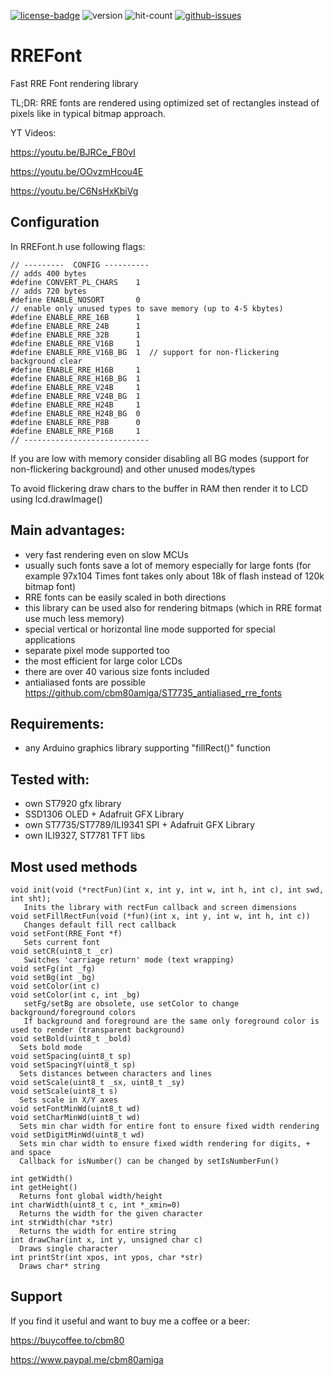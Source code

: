 [![license-badge][]][license] ![version]  ![hit-count] [![github-issues][]][issues]

# RREFont
Fast RRE Font rendering library

TL;DR:
RRE fonts are rendered using optimized set of rectangles instead of pixels like in typical bitmap approach.

YT Videos:

https://youtu.be/BJRCe_FB0vI

https://youtu.be/OOvzmHcou4E 

https://youtu.be/C6NsHxKbiVg

## Configuration

In RREFont.h use following flags:
```
// ---------  CONFIG ----------
// adds 400 bytes
#define CONVERT_PL_CHARS    1
// adds 720 bytes
#define ENABLE_NOSORT       0
// enable only unused types to save memory (up to 4-5 kbytes)
#define ENABLE_RRE_16B      1
#define ENABLE_RRE_24B      1
#define ENABLE_RRE_32B      1
#define ENABLE_RRE_V16B     1
#define ENABLE_RRE_V16B_BG  1  // support for non-flickering background clear
#define ENABLE_RRE_H16B     1
#define ENABLE_RRE_H16B_BG  1
#define ENABLE_RRE_V24B     1
#define ENABLE_RRE_V24B_BG  1
#define ENABLE_RRE_H24B     1
#define ENABLE_RRE_H24B_BG  0
#define ENABLE_RRE_P8B      0
#define ENABLE_RRE_P16B     1
// ----------------------------
```

If you are low with memory consider disabling all BG modes (support for non-flickering background) and other unused modes/types

To avoid flickering draw chars to the buffer in RAM then render it to LCD using lcd.drawImage()

## Main advantages:
- very fast rendering even on slow MCUs
- usually such fonts save a lot of memory especially for large fonts (for example 97x104 Times font takes only about 18k of flash instead of 120k bitmap font)
- RRE fonts can be easily scaled in both directions
- this library can be used also for rendering bitmaps (which in RRE format use much less memory)
- special vertical or horizontal line mode supported for special applications
- separate pixel mode supported too
- the most efficient for large color LCDs
- there are over 40 various size fonts included
- antialiased fonts are possible https://github.com/cbm80amiga/ST7735_antialiased_rre_fonts

## Requirements:
- any Arduino graphics library supporting "fillRect()" function

## Tested with:
- own ST7920 gfx library
- SSD1306 OLED + Adafruit GFX Library
- own ST7735/ST7789/ILI9341 SPI + Adafruit GFX Library
- own ILI9327, ST7781 TFT libs

## Most used methods
```
void init(void (*rectFun)(int x, int y, int w, int h, int c), int swd, int sht);
   Inits the library with rectFun callback and screen dimensions
void setFillRectFun(void (*fun)(int x, int y, int w, int h, int c))
   Changes default fill rect callback
void setFont(RRE_Font *f)
   Sets current font
void setCR(uint8_t _cr)
   Switches 'carriage return' mode (text wrapping)
void setFg(int _fg)
void setBg(int _bg)
void setColor(int c)
void setColor(int c, int _bg)
   setFg/setBg are obsolete, use setColor to change background/foreground colors
   If background and foreground are the same only foreground color is used to render (transparent background)
void setBold(uint8_t _bold)
  Sets bold mode
void setSpacing(uint8_t sp)
void setSpacingY(uint8_t sp)
  Sets distances between characters and lines
void setScale(uint8_t _sx, uint8_t _sy)
void setScale(uint8_t s)
  Sets scale in X/Y axes
void setFontMinWd(uint8_t wd)
void setCharMinWd(uint8_t wd)
  Sets min char width for entire font to ensure fixed width rendering
void setDigitMinWd(uint8_t wd)
  Sets min char width to ensure fixed width rendering for digits, + and space
  Callback for isNumber() can be changed by setIsNumberFun()

int getWidth()
int getHeight()
  Returns font global width/height
int charWidth(uint8_t c, int *_xmin=0)
  Returns the width for the given character
int strWidth(char *str)
  Returns the width for entire string
int drawChar(int x, int y, unsigned char c)
  Draws single character
int printStr(int xpos, int ypos, char *str)
  Draws char* string
```

## Support

If you find it useful and want to buy me a coffee or a beer:

https://buycoffee.to/cbm80

https://www.paypal.me/cbm80amiga

[license-badge]: https://img.shields.io/badge/License-GPLv3-blue.svg
[license]:       https://choosealicense.com/licenses/gpl-3.0/
[version]:       https://img.shields.io/badge/Version-1.2.1-green.svg
[hit-count]:     https://hits.seeyoufarm.com/api/count/incr/badge.svg?url=https%3A%2F%2Fgithub.com%2Fcbm80amiga%2FRREFont&count_bg=%2379C83D&title_bg=%23555555&icon=&icon_color=%23E7E7E7&title=hits&edge_flat=false
[github-issues]: https://img.shields.io/github/issues/cbm80amiga/RREFont.svg
[issues]:        https://github.com/cbm80amiga/RREFont/issues/
